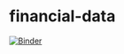 # financial-data

[![Binder](https://mybinder.org/badge_logo.svg)](https://mybinder.org/v2/gh/davidwestuk/algo-trading/master?filepath=PFE%20Optimization.ipynb)
